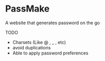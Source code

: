 # PassMake
A website that generates password on the go

TODO
- Charsets (Like @ , _ , etc)
- avoid duplications
- Able to apply password preferences

